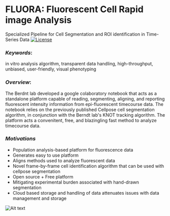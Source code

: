 # FLUORA: Fluorescent Cell Rapid image Analysis
Specialized Pipeline for Cell Segmentation and ROI identification in Time-Series Data
[![License](https://img.shields.io/badge/license-MIT-green)](./LICENSE)

### *Keywords*: 
in vitro analysis algorithm, transparent data handling, high-throughput, unbiased, user-friendly, visual phenotyping

### *Overview*:
The Berdnt lab developed a google colaboratory notebook that acts as a standalone platform capable of reading, segmenting, aligning, and reporting fluorescent intensity information from epi-fluorescent timecourse data. The notebook relies on the previously published Cellpose cell segmentation algorithm, in conjunction with the Berndt lab's KNOT tracking algorithm. The platform acts a convenitent, free, and blazingling fast method to analyze timecourse data. 
  
### *Motivations*
- Population analysis-based platform for fluorescence data
- Generates easy to use platform 
- Aligns methods used to analyze fluorescent data
- Novel frame-by-frame cell identification algorithm that can be used with cellpose segmentation 
- Open source + Free platform
- Mitigating experimental burden associated with hand-drawn segmentation
- Cloud based storage and handling of data attenuates issues with data management and storage


![Alt text](https://res.cloudinary.com/apideck/image/upload/v1615737977/icons/google-colab.png)
